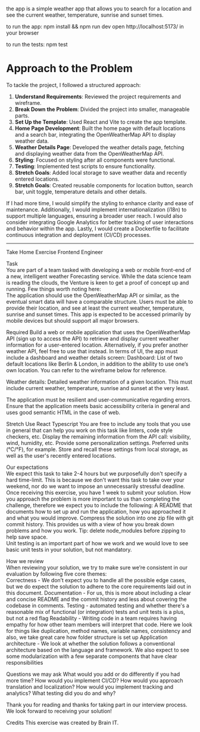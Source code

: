 the app is a simple weather app that allows you to search for a location and see the current weather, temperature, sunrise and sunset times.

to run the app:
    npm install && npm run dev
    open http://localhost:5173/ in your browser

to run the tests:
    npm test


# Approach to the Problem

To tackle the project, I followed a structured approach:

1. **Understand Requirements**: Reviewed the project requirements and wireframe.
2. **Break Down the Problem**: Divided the project into smaller, manageable parts.
3. **Set Up the Template**: Used React and Vite to create the app template.
4. **Home Page Development**: Built the home page with default locations and a search bar, integrating the OpenWeatherMap API to display weather data.
5. **Weather Details Page**: Developed the weather details page, fetching and displaying weather data from the OpenWeatherMap API.
6. **Styling**: Focused on styling after all components were functional.
7. **Testing**: Implemented test scripts to ensure functionality.
8. **Stretch Goals**: Added local storage to save weather data and recently entered locations.
9. **Stretch Goals**: Created reusable components for location button, search bar, unit toggle, temperature details and other details.



If I had more time, I would simplify the styling to enhance clarity and ease of maintenance. Additionally, I would implement internationalization (i18n) to support multiple languages, ensuring a broader user reach. I would also consider integrating Google Analytics for better tracking of user interactions and behavior within the app. Lastly, I would create a Dockerfile to facilitate continuous integration and deployment (CI/CD) processes.







-----------------------------------

Take Home Exercise
Frontend Engineer

Task 			
You are part of a team tasked with developing a web or mobile front-end of a new, intelligent weather Forecasting service. While the data science team is reading the clouds, the Venture is keen to get a proof of concept up and running. Few things worth noting here: 							
The application should use the OpenWeatherMap API or similar, as the eventual smart data will have a comparable structure. 
Users must be able to provide their location, and see at least the current weather, temperature, sunrise and sunset times.
This app is expected to be accessed primarily by mobile devices but should support all major browsers. 

Required 
 Build a web or mobile application that uses the OpenWeatherMap API (sign up to access the API) to retrieve and display current weather information for a user-entered location. Alternatively, if you prefer another weather API, feel free to use that instead.
In terms of UI, the app must include a dashboard and weather details screen:
Dashboard: List of two default locations like Berlin & London, in addition to the ability to use one’s own location. You can refer to the wireframe below for reference.

 

Weather details: Detailed weather information of a given location. This must include current weather, temperature, sunrise and sunset at the very least. 
						
The application must be resilient and user-communicative regarding errors. 
Ensure that the application meets basic accessibility criteria in general and uses good semantic HTML in the case of web. 

Stretch 
Use React Typescript 
You are free to include any tools that you use in general that can help you work on this task like linters, code style checkers, etc. 
Display the remaining information from the API call: visibility, wind, humidity, etc.
Provide some personalization settings. Preferred units (°C/°F), for example. 
Store and recall these settings from local storage, as well as the user's recently entered locations. 

Our expectations 					
We expect this task to take 2-4 hours but we purposefully don't specify a hard time-limit. This is because we don't want this task to take over your weekend, nor do we want to impose an unnecessarily stressful deadline.   Once receiving this exercise, you have 1 week to submit your solution.
How you approach the problem is more important to us than completing the challenge, therefore we expect you to include the following: 
A README that documents how to set up and run the application, how you approached it and what you would improve. 
Compress the solution into one zip file with git commit history. This provides us with a view of how you break down problems and how you work. 
Tip: delete node_modules before zipping to help save space.  
Unit testing is an important part of how we work and we would love to see basic unit tests in your solution, but not mandatory. 

How we review				
When reviewing your solution, we try to make sure we’re consistent in our evaluation by following five core themes:					
Correctness - We don’t expect you to handle all the possible edge cases, but we do expect the solution to adhere to the core requirements laid out in this document.
Documentation - For us, this is more about including a clear and concise README and the commit history and less about covering the codebase in comments.
Testing - automated testing and whether there's a reasonable mix of functional (or integration) tests and unit tests is a plus, but not a red flag 
Readability - Writing code in a team requires having empathy for how other team members will interpret that code. Here we look for things like duplication, method names, variable names, consistency and also, we take great care how folder structure is set up
Application architecture - We look at whether the solution follows a conventional architecture based on the language and framework. We also expect to see some modularization with a few separate components that have clear responsibilities

Questions we may ask 
What would you add or do differently if you had more time? 
How would you implement CI/CD?
How would you approach translation and localization? 
How would you implement tracking and analytics? 
What testing did you do and why? 

Thank you for reading and thanks for taking part in our interview process. We look forward to receiving your solution!

Credits
This exercise was created by Brain IT.
